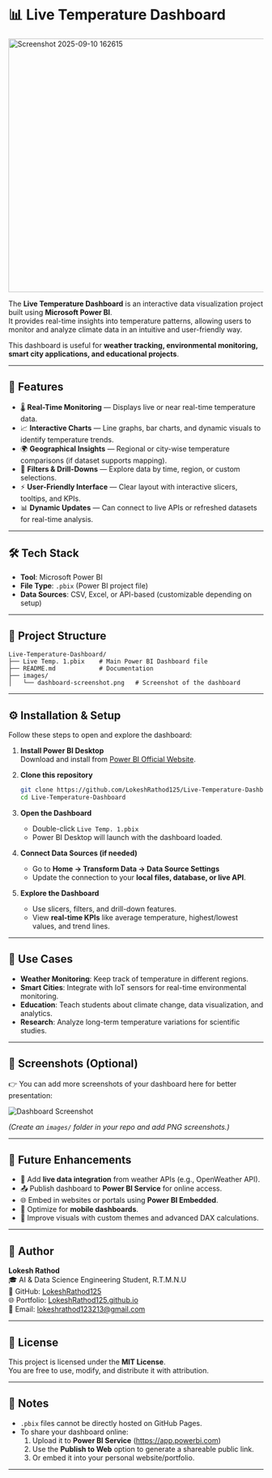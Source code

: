 
# 📊 Live Temperature Dashboard


<img width="1000" height="500
   " alt="Screenshot 2025-09-10 162615" src="https://github.com/user-attachments/assets/49f9d58b-e3d7-4e7c-9d24-99a5fdc3f728" />



The **Live Temperature Dashboard** is an interactive data visualization project built using **Microsoft Power BI**.  
It provides real-time insights into temperature patterns, allowing users to monitor and analyze climate data in an intuitive and user-friendly way.  

This dashboard is useful for **weather tracking, environmental monitoring, smart city applications, and educational projects**.  

---

## 🚀 Features

- 🌡️ **Real-Time Monitoring** — Displays live or near real-time temperature data.  
- 📈 **Interactive Charts** — Line graphs, bar charts, and dynamic visuals to identify temperature trends.  
- 🌍 **Geographical Insights** — Regional or city-wise temperature comparisons (if dataset supports mapping).  
- 🔎 **Filters & Drill-Downs** — Explore data by time, region, or custom selections.  
- ⚡ **User-Friendly Interface** — Clear layout with interactive slicers, tooltips, and KPIs.  
- 📊 **Dynamic Updates** — Can connect to live APIs or refreshed datasets for real-time analysis.  

---

## 🛠 Tech Stack

- **Tool**: Microsoft Power BI  
- **File Type**: `.pbix` (Power BI project file)  
- **Data Sources**: CSV, Excel, or API-based (customizable depending on setup)  

---

## 📂 Project Structure

```
Live-Temperature-Dashboard/
├── Live Temp. 1.pbix    # Main Power BI Dashboard file
├── README.md            # Documentation
├── images/
│   └── dashboard-screenshot.png   # Screenshot of the dashboard
```

---

## ⚙️ Installation & Setup

Follow these steps to open and explore the dashboard:

1. **Install Power BI Desktop**  
   Download and install from [Power BI Official Website](https://powerbi.microsoft.com/desktop/).

2. **Clone this repository**  
   ```bash
   git clone https://github.com/LokeshRathod125/Live-Temperature-Dashboard.git
   cd Live-Temperature-Dashboard
   ```

3. **Open the Dashboard**  
   - Double-click `Live Temp. 1.pbix`  
   - Power BI Desktop will launch with the dashboard loaded.  

4. **Connect Data Sources (if needed)**  
   - Go to **Home → Transform Data → Data Source Settings**  
   - Update the connection to your **local files, database, or live API**.  

5. **Explore the Dashboard**  
   - Use slicers, filters, and drill-down features.  
   - View **real-time KPIs** like average temperature, highest/lowest values, and trend lines.  

---

## 🎯 Use Cases

- **Weather Monitoring**: Keep track of temperature in different regions.  
- **Smart Cities**: Integrate with IoT sensors for real-time environmental monitoring.  
- **Education**: Teach students about climate change, data visualization, and analytics.  
- **Research**: Analyze long-term temperature variations for scientific studies.  

---

## 📸 Screenshots (Optional)

👉 You can add more screenshots of your dashboard here for better presentation:  

![Dashboard Screenshot](images/dashboard-screenshot.png)  

*(Create an `images/` folder in your repo and add PNG screenshots.)*

---

## 📌 Future Enhancements

- 🔔 Add **live data integration** from weather APIs (e.g., OpenWeather API).  
- 📤 Publish dashboard to **Power BI Service** for online access.  
- 🌐 Embed in websites or portals using **Power BI Embedded**.  
- 📱 Optimize for **mobile dashboards**.  
- 🎨 Improve visuals with custom themes and advanced DAX calculations.  

---

## 👤 Author

**Lokesh Rathod**  
🎓 AI & Data Science Engineering Student, R.T.M.N.U  
💼 GitHub: [LokeshRathod125](https://github.com/LokeshRathod125)  
🌐 Portfolio: [LokeshRathod125.github.io](https://LokeshRathod125.github.io)  
📧 Email: lokeshrathod123213@gmail.com  

---

## 📜 License

This project is licensed under the **MIT License**.  
You are free to use, modify, and distribute it with attribution.  

---

## 📖 Notes

- `.pbix` files cannot be directly hosted on GitHub Pages.  
- To share your dashboard online:  
  1. Upload it to **Power BI Service** (https://app.powerbi.com)  
  2. Use the **Publish to Web** option to generate a shareable public link.  
  3. Or embed it into your personal website/portfolio.  

---
